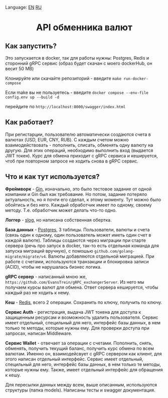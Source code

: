 Language: [EN](https://github.com/EvansTrein/RESTful_exchangerServer/blob/main/README.md) [RU](https://github.com/EvansTrein/RESTful_exchangerServer/blob/main/readmeRU.md)

<div align="center">
  <h1>API обменника валют</h1>
</div>

<div>
  <h2>Как запустить?</h2>
</div>

Это запускается в docker, так для работы нужны: Postgres, Redis и сторонний gRPC сервис (образ будет скачан с моего dockerHub, он весит 50 MB)

Клонируйте или скачайте репозиторий - введите `make run-docker-compose`

Если make вы не пользуетесь - введите `docker compose --env-file config.env up --build -d`

перейдите по `http://localhost:8000/swagger/index.html`

<div>
  <h2>Как работает?</h2>
</div>

При регистарции, пользователю автоматически создаются счета в валютах (USD, EUR, CNY, RUB). С каждым счетом можно взаимодействовать - пополнить, списать, обменять одну валюту на другую. Для этих операций, необходимо выполнить вход (выдается JWT токен). Курс для обмена приходит с gRPC сервиса и кешируется, чтоб при повторном запросе не ходить снова в gRPC сервис. 

<div>
  <h2>Что и как тут используется?</h2>
</div>

**Фреймворк** - <u>Gin</u>, изначально, это было тестовое задание от одной компании и Gin был как требование. Но потом, задание потеряло актуальность, но я почти его сделал, к этому моменту. Тут можно было обойтись и без него. Каждый обработчик имеет по одному, своему методу. Т.е. обработчик может делать что-то одно. 

**Логгер** - <u>slog</u>, но написана собственная обертка. 

**База данных** - <u>Postgres</u>, 3 таблицы. Пользователи, валюты и счета (связь один к одному, один пользователь может иметь один счет в каждой валюте). Таблицы создаются через миграции при старте сервера (речь про запуск в docker, так-то есть отдельная команда для запуска миграций вручную), с помошью `github.com/golang-migrate/migrate/v4`. Валюты добавляются отдельной миграцией. При работе с счетами, используются транзакции и блокировка записи (ACID), чтобы не нарушалась бизнес логика.

**gRPC сервер** - написанный мною же, `https://github.com/EvansTrein/gRPC_exchangerServer`. Из него мы получаем курсы валют для обмена. Ответ сервера кешируется, чтобы каждый раз не ходить к нему.

**Кеш** - <u>Redis</u>, всего 2 операции. Сохранить по ключу, получить по ключу.

**Сервис Auth** - регистрация, выдача JWT токена для доступа к защищенным ресурсам и возможность удалить пользователя. Сервис имеет отдельный, специльный для него, интерфейс базы данных, в нем только те методы, которые нужны ему. Для проверки доступа при запросах, написан Middleware. 

**Сервис Wallet** - отвечает за операции с счетами. Пополнить, снять, обменять, получить текущий баланс, получить курс обмена по всем валютам. Именно он, взаимодейсвует с gRPC сервером как клиент, для этого написан отдельный интерфейс. Сервис имеет отдельный, специльный для него, интерфейс базы данных, в нем только те методы, которые нужны ему. Также, имеет отдельный интерфейс для обращения к кешу.

Для пересылки данных между всем, выше описанным, используются структуры (папка models). Написаны тесты и swagger документация.